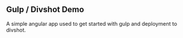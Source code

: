 ## Gulp / Divshot Demo

A simple angular app used to get started with gulp and deployment to divshot.
